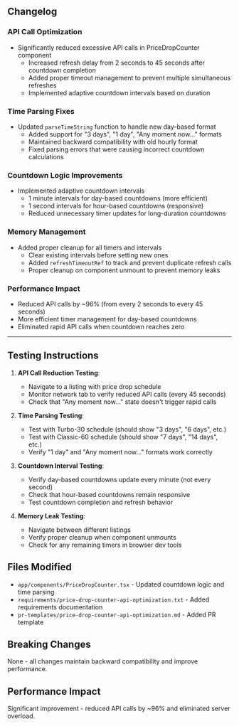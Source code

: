 ## Changelog

### API Call Optimization
- Significantly reduced excessive API calls in PriceDropCounter component
  - Increased refresh delay from 2 seconds to 45 seconds after countdown completion
  - Added proper timeout management to prevent multiple simultaneous refreshes
  - Implemented adaptive countdown intervals based on duration

### Time Parsing Fixes
- Updated `parseTimeString` function to handle new day-based format
  - Added support for "3 days", "1 day", "Any moment now..." formats
  - Maintained backward compatibility with old hourly format
  - Fixed parsing errors that were causing incorrect countdown calculations

### Countdown Logic Improvements
- Implemented adaptive countdown intervals
  - 1 minute intervals for day-based countdowns (more efficient)
  - 1 second intervals for hour-based countdowns (responsive)
  - Reduced unnecessary timer updates for long-duration countdowns

### Memory Management
- Added proper cleanup for all timers and intervals
  - Clear existing intervals before setting new ones
  - Added `refreshTimeoutRef` to track and prevent duplicate refresh calls
  - Proper cleanup on component unmount to prevent memory leaks

### Performance Impact
- Reduced API calls by ~96% (from every 2 seconds to every 45 seconds)
- More efficient timer management for day-based countdowns
- Eliminated rapid API calls when countdown reaches zero

---

## Testing Instructions

1. **API Call Reduction Testing**:
   - Navigate to a listing with price drop schedule
   - Monitor network tab to verify reduced API calls (every 45 seconds)
   - Check that "Any moment now..." state doesn't trigger rapid calls

2. **Time Parsing Testing**:
   - Test with Turbo-30 schedule (should show "3 days", "6 days", etc.)
   - Test with Classic-60 schedule (should show "7 days", "14 days", etc.)
   - Verify "1 day" and "Any moment now..." formats work correctly

3. **Countdown Interval Testing**:
   - Verify day-based countdowns update every minute (not every second)
   - Check that hour-based countdowns remain responsive
   - Test countdown completion and refresh behavior

4. **Memory Leak Testing**:
   - Navigate between different listings
   - Verify proper cleanup when component unmounts
   - Check for any remaining timers in browser dev tools

## Files Modified
- `app/components/PriceDropCounter.tsx` - Updated countdown logic and time parsing
- `requirements/price-drop-counter-api-optimization.txt` - Added requirements documentation
- `pr-templates/price-drop-counter-api-optimization.md` - Added PR template

## Breaking Changes
None - all changes maintain backward compatibility and improve performance.

## Performance Impact
Significant improvement - reduced API calls by ~96% and eliminated server overload. 